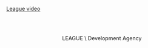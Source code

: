 [League video](https://github.com/user-attachments/assets/4ecc31d3-6e56-4621-8866-9c7e3fe96abb)

<br /><br />

<section align="center">
  LEAGUE \ Development Agency
</section>
